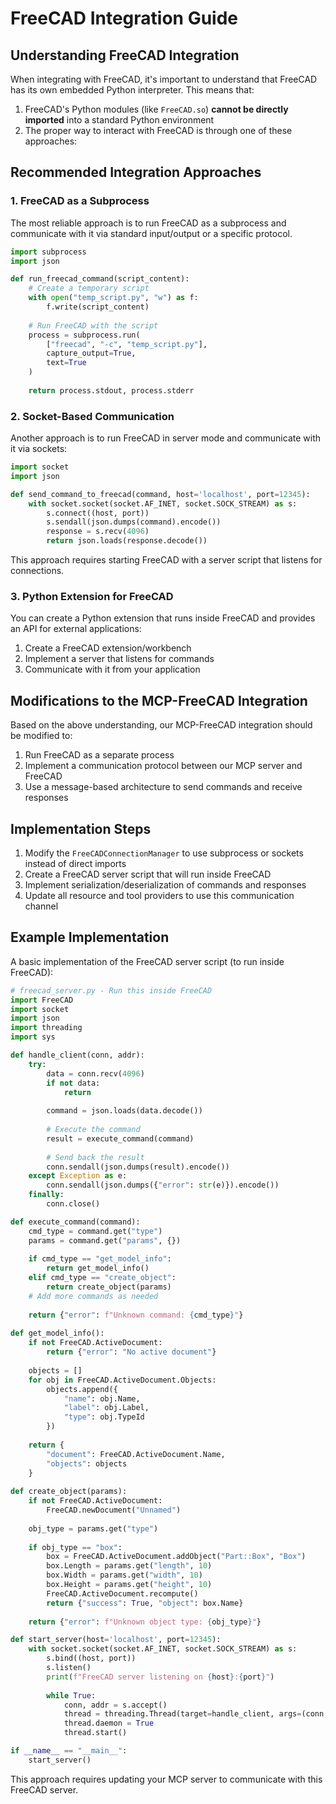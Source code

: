 # FreeCAD Integration Guide

## Understanding FreeCAD Integration

When integrating with FreeCAD, it's important to understand that FreeCAD has its own embedded Python interpreter. This means that:

1. FreeCAD's Python modules (like `FreeCAD.so`) **cannot be directly imported** into a standard Python environment
2. The proper way to interact with FreeCAD is through one of these approaches:

## Recommended Integration Approaches

### 1. FreeCAD as a Subprocess

The most reliable approach is to run FreeCAD as a subprocess and communicate with it via standard input/output or a specific protocol.

```python
import subprocess
import json

def run_freecad_command(script_content):
    # Create a temporary script
    with open("temp_script.py", "w") as f:
        f.write(script_content)
    
    # Run FreeCAD with the script
    process = subprocess.run(
        ["freecad", "-c", "temp_script.py"],
        capture_output=True,
        text=True
    )
    
    return process.stdout, process.stderr
```

### 2. Socket-Based Communication

Another approach is to run FreeCAD in server mode and communicate with it via sockets:

```python
import socket
import json

def send_command_to_freecad(command, host='localhost', port=12345):
    with socket.socket(socket.AF_INET, socket.SOCK_STREAM) as s:
        s.connect((host, port))
        s.sendall(json.dumps(command).encode())
        response = s.recv(4096)
        return json.loads(response.decode())
```

This approach requires starting FreeCAD with a server script that listens for connections.

### 3. Python Extension for FreeCAD

You can create a Python extension that runs inside FreeCAD and provides an API for external applications:

1. Create a FreeCAD extension/workbench
2. Implement a server that listens for commands
3. Communicate with it from your application

## Modifications to the MCP-FreeCAD Integration

Based on the above understanding, our MCP-FreeCAD integration should be modified to:

1. Run FreeCAD as a separate process
2. Implement a communication protocol between our MCP server and FreeCAD
3. Use a message-based architecture to send commands and receive responses

## Implementation Steps

1. Modify the `FreeCADConnectionManager` to use subprocess or sockets instead of direct imports
2. Create a FreeCAD server script that will run inside FreeCAD
3. Implement serialization/deserialization of commands and responses
4. Update all resource and tool providers to use this communication channel

## Example Implementation

A basic implementation of the FreeCAD server script (to run inside FreeCAD):

```python
# freecad_server.py - Run this inside FreeCAD
import FreeCAD
import socket
import json
import threading
import sys

def handle_client(conn, addr):
    try:
        data = conn.recv(4096)
        if not data:
            return
            
        command = json.loads(data.decode())
        
        # Execute the command
        result = execute_command(command)
        
        # Send back the result
        conn.sendall(json.dumps(result).encode())
    except Exception as e:
        conn.sendall(json.dumps({"error": str(e)}).encode())
    finally:
        conn.close()

def execute_command(command):
    cmd_type = command.get("type")
    params = command.get("params", {})
    
    if cmd_type == "get_model_info":
        return get_model_info()
    elif cmd_type == "create_object":
        return create_object(params)
    # Add more commands as needed
    
    return {"error": f"Unknown command: {cmd_type}"}
    
def get_model_info():
    if not FreeCAD.ActiveDocument:
        return {"error": "No active document"}
        
    objects = []
    for obj in FreeCAD.ActiveDocument.Objects:
        objects.append({
            "name": obj.Name,
            "label": obj.Label,
            "type": obj.TypeId
        })
        
    return {
        "document": FreeCAD.ActiveDocument.Name,
        "objects": objects
    }
    
def create_object(params):
    if not FreeCAD.ActiveDocument:
        FreeCAD.newDocument("Unnamed")
        
    obj_type = params.get("type")
    
    if obj_type == "box":
        box = FreeCAD.ActiveDocument.addObject("Part::Box", "Box")
        box.Length = params.get("length", 10)
        box.Width = params.get("width", 10)
        box.Height = params.get("height", 10)
        FreeCAD.ActiveDocument.recompute()
        return {"success": True, "object": box.Name}
    
    return {"error": f"Unknown object type: {obj_type}"}

def start_server(host='localhost', port=12345):
    with socket.socket(socket.AF_INET, socket.SOCK_STREAM) as s:
        s.bind((host, port))
        s.listen()
        print(f"FreeCAD server listening on {host}:{port}")
        
        while True:
            conn, addr = s.accept()
            thread = threading.Thread(target=handle_client, args=(conn, addr))
            thread.daemon = True
            thread.start()

if __name__ == "__main__":
    start_server()
```

This approach requires updating your MCP server to communicate with this FreeCAD server. 